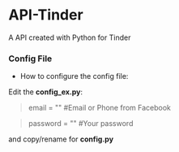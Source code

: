# API-Tinder
A API created with Python for Tinder

### Config File
- How to configure the config file:

Edit the **config_ex.py**:

> email = "" #Email or Phone from Facebook

> password = "" #Your password

and copy/rename for **config.py**
